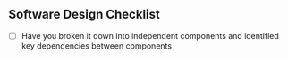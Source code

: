 ## Software Design Checklist

- [ ] Have you broken it down into independent components and identified key dependencies between components
